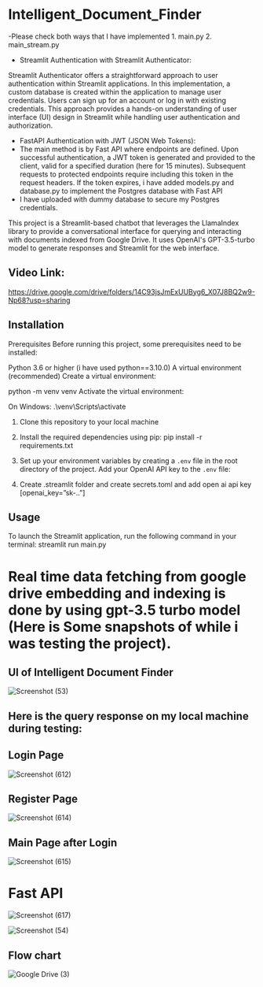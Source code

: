# Intelligent_Document_Finder

-Please check both ways that I have implemented 1. main.py 2. main_stream.py
- Streamlit Authentication with Streamlit Authenticator:

Streamlit Authenticator offers a straightforward approach to user authentication within Streamlit applications. In this implementation, a custom database is created within the application to manage user credentials. Users can sign up for an account or log in with existing credentials. This approach provides a hands-on understanding of user interface (UI) design in Streamlit while handling user authentication and authorization.

- FastAPI Authentication with JWT (JSON Web Tokens):
- The main method is by Fast API where endpoints are defined. Upon successful authentication, a JWT token is generated and provided to the client, valid for a specified duration (here for 15 minutes). Subsequent requests to protected endpoints require including this token in the request headers. If the token expires,  i have added models.py and database.py to implement the Postgres database with Fast API
- I have uploaded with dummy database to secure my Postgres credentials.

This project is a Streamlit-based chatbot that leverages the LlamaIndex library to provide a conversational interface for querying and interacting with documents indexed from Google Drive. It uses OpenAI's GPT-3.5-turbo model to generate responses and Streamlit for the web interface.

## Video Link:
https://drive.google.com/drive/folders/14C93jsJmExUUByg6_X07J8BQ2w9-Np68?usp=sharing

## Installation
Prerequisites
Before running this project, some prerequisites need to be installed:

Python 3.6 or higher (i have used python==3.10.0)
A virtual environment (recommended)
Create a virtual environment:

python -m venv venv
Activate the virtual environment:

On Windows:
.\venv\Scripts\activate

1. Clone this repository to your local machine
2. Install the required dependencies using pip:
   pip install -r requirements.txt

     
4. Set up your environment variables by creating a `.env` file in the root directory of the project. Add your OpenAI API key to the `.env` file:
5. Create .streamlit folder and create secrets.toml and add open ai api key [openai_key=”sk-..”]



## Usage

To launch the Streamlit application, run the following command in your terminal:
streamlit run main.py


# Real time data fetching from google drive embedding and indexing is done by using gpt-3.5 turbo model (Here is Some snapshots of while i was testing the project).
## UI of Intelligent Document Finder

![Screenshot (53)](https://github.com/dhruvaditya/Intelligent_Document_Finder/assets/89244720/3f2c6649-18a1-489d-994e-37c9bdc322d3)

## Here is the query response on my local machine during testing:

## Login Page
![Screenshot (612)](https://github.com/dhruvaditya/Intelligent_Document_Finder/assets/89244720/233e74c2-82d7-4ac6-8968-cdd65a8010d1)

## Register Page
![Screenshot (614)](https://github.com/dhruvaditya/Intelligent_Document_Finder/assets/89244720/eac9904a-5102-4dad-84bf-f65047e33545)

## Main Page after Login
![Screenshot (615)](https://github.com/dhruvaditya/Intelligent_Document_Finder/assets/89244720/1cf4d9f5-e196-4a7e-8d30-9420293d6a5f)

# Fast API 
![Screenshot (617)](https://github.com/dhruvaditya/Intelligent_Document_Finder/assets/89244720/efe5ad80-63fc-4ce4-a229-97b01e8666d0)

![Screenshot (54)](https://github.com/dhruvaditya/Intelligent_Document_Finder/assets/89244720/fd9fb0cb-fd37-4d7e-8d50-cada80986f68)

## Flow chart
![Google Drive (3)](https://github.com/dhruvaditya/Intelligent_Document_Finder/assets/89244720/71cb3748-4d91-476f-800b-ffde248433e8)



